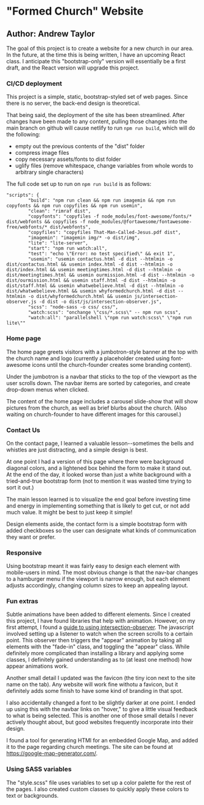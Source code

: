 # "Formed Church" Website
## Author: Andrew Taylor

The goal of this project is to create a website for a new church in our area. In the future, at the time this is being written, I have an upcoming React class. I anticipate this "bootstrap-only" version will essentially be a first draft, and the React version will upgrade this project.

### CI/CD deployment

This project is a simple, static, bootstrap-styled set of web pages. Since there is no server, the back-end design is theoretical.

That being said, the deployment of the site has been streamlined. After changes have been made to any content, pulling those changes into the main branch on github will cause netlify to run `npm run build`, which will do the following:
- empty out the previous contents of the "dist" folder
- compress image files
- copy necessary assets/fonts to dist folder
- uglify files (remove whitespace, change variables from whole words to arbitrary single characters)

The full code set up to run on `npm run build` is as follows:

    "scripts": {
            "build": "npm run clean && npm run imagemin && npm run copyfonts && npm run copyfiles && npm run usemin",
            "clean": "rimraf dist",
            "copyfonts": "copyfiles -f node_modules/font-awesome/fonts/* dist/webfonts && copyfiles -f node_modules/@fortawesome/fontawesome-free/webfonts/* dist/webfonts",
            "copyfiles": "copyfiles That-Man-Called-Jesus.pdf dist",
            "imagemin": "imagemin img/* -o dist/img",
            "lite": "lite-server",
            "start": "npm run watch:all",
            "test": "echo \"Error: no test specified\" && exit 1",
            "usemin": "usemin contactus.html -d dist --htmlmin -o dist/contactus.html && usemin index.html -d dist --htmlmin -o dist/index.html && usemin meetingtimes.html -d dist --htmlmin -o dist/meetingtimes.html && usemin ourmission.html -d dist --htmlmin -o dist/ourmission.html && usemin staff.html -d dist --htmlmin -o dist/staff.html && usemin whatwebelieve.html -d dist --htmlmin -o dist/whatwebelieve.html && usemin whyformedchurch.html -d dist --htmlmin -o dist/whyformedchurch.html && usemin js/intersection-observer.js -d dist -o dist/js/intersection-observer.js",
            "scss": "node-sass -o css/ css/",
            "watch:scss": "onchange \"css/*.scss\" -- npm run scss",
            "watch:all": "parallelshell \"npm run watch:scss\" \"npm run lite\""

### Home page

The home page greets visitors with a jumbotron-style banner at the top with the church name and logo (currently a placeholder created using font-awesome icons until the church-founder creates some branding content).

Under the jumbotron is a navbar that sticks to the top of the viewport as the user scrolls down. The navbar items are sorted by categories, and create drop-down menus when clicked.

The content of the home page includes a carousel slide-show that will show pictures from the church, as well as brief blurbs about the church. (Also waiting on church-founder to have different images for this carousel.)

### Contact Us

On the contact page, I learned a valuable lesson--sometimes the bells and whistles are just distracting, and a simple design is best.

At one point I had a version of this page where there were background diagonal colors, and a lightened box behind the form to make it stand out. At the end of the day, it looked worse than just a white background with a tried-and-true bootstrap form (not to mention it was wasted time trying to sort it out.)

The main lesson learned is to visualize the end goal before investing time and energy in implementing something that is likely to get cut, or not add much value. It might be best to just keep it simple!

Design elements aside, the contact form is a simple bootstrap form with added checkboxes so the user can designate what kinds of communication they want or prefer.

### Responsive

Using bootstrap meant it was fairly easy to design each element with mobile-users in mind. The most obvious change is that the nav-bar changes to a hamburger menu if the viewport is narrow enough, but each element adjusts accordingly, changing column sizes to keep an appealing layout.

### Fun extras

Subtle animations have been added to different elements. Since I created this project, I have found libraries that help with animation. However, on my first attempt, I found a [guide to using 
intersection-observer](https://www.youtube.com/watch?v=huVJW23JHKQ). The javascript involved setting up a listener to watch when the screen scrolls to a certain point. This observer then triggers the "appear" animation by taking all elements with the "fade-in" class, and toggling the "appear" class. While definitely more complicated than installing a library and applying some classes, I definitely gained understanding as to (at least one method) how appear animations work.

Another small detail I updated was the favicon (the tiny icon next to the site name on the tab). Any website will work fine withotu a favicon, but it definitely adds some finish to have some kind of branding in that spot.

I also accidentally changed a font to be slightly darker at one point. I ended up using this with the navbar links on "hover," to give a little visual feedback to what is being selected. This is another one of those small details I never actively thought about, but good websites frequently incorporate into their design.

I found a tool for generating HTMl for an embedded Google Map, and added it to the page regarding church meetings. The site can be found at https://google-map-generator.com/.

### Using SASS variables

The "style.scss" file uses variables to set up a color palette for the rest of the pages. I also created custom classes to quickly apply these colors to text or backgrounds.